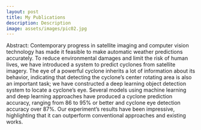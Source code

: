 ```yaml
---
layout: post
title: My Publications
description: Description
image: assets/images/pic02.jpg
---
```


Abstract:
Contemporary progress in satellite imaging and computer vision technology has made it feasible to make automatic weather predictions accurately. To reduce environmental damages and limit the risk of human lives, we have introduced a system to predict cyclones from satellite imagery. The eye of a powerful cyclone inherits a lot of information about its behavior, indicating that detecting the cyclone’s center rotating area is also an important task; we have constructed a deep learning object detection system to locate a cyclone’s eye. Several models using machine learning and deep learning approaches have produced a cyclone prediction accuracy, ranging from 86 to 95% or better and cyclone eye detection accuracy over 87%. Our experiment’s results have been impressive, highlighting that it can outperform conventional approaches and existing works.

